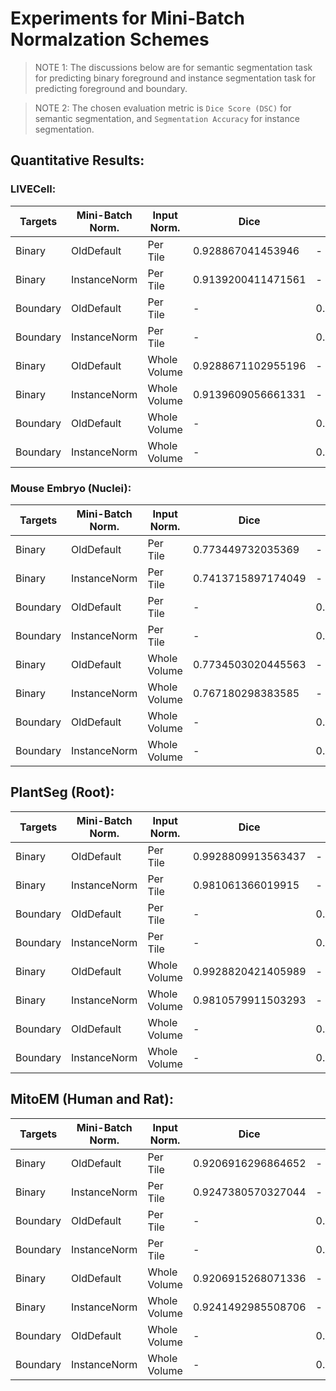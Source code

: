 # Experiments for Mini-Batch Normalzation Schemes

> NOTE 1: The discussions below are for semantic segmentation task for predicting binary foreground and instance segmentation task for predicting foreground and boundary.

> NOTE 2: The chosen evaluation metric is `Dice Score (DSC)` for semantic segmentation,
and `Segmentation Accuracy` for instance segmentation.

## Quantitative Results:

### LIVECell:

| Targets  | Mini-Batch Norm. | Input Norm.     | Dice               | mSA                 | SA50                |
|----------|------------------|-----------------|--------------------|---------------------|---------------------|
| Binary   | OldDefault       | Per Tile        | 0.928867041453946  | -                   | -                   |
| Binary   | InstanceNorm     | Per Tile        | 0.9139200411471561 | -                   | -                   |
| Boundary | OldDefault       | Per Tile        | -                  | 0.3596574029856674  | 0.5706313962830515  |
| Boundary | InstanceNorm     | Per Tile        | -                  | 0.21136391380220415 | 0.32975049087380925 |
| Binary   | OldDefault       | Whole Volume    | 0.9288671102955196 | -                   | -                   |
| Binary   | InstanceNorm     | Whole Volume    | 0.9139609056661331 | -                   | -                   |
| Boundary | OldDefault       | Whole Volume    | -                  | 0.3596633257789534  | 0.5706479532532667  |
| Boundary | InstanceNorm     | Whole Volume    | -                  | 0.21294970907224356 | 0.33214134838916115 |



### Mouse Embryo (Nuclei):

| Targets  | Mini-Batch Norm. | Input Norm.     | Dice               | mSA                 | SA50                |
|----------|------------------|-----------------|--------------------|---------------------|---------------------|
| Binary   | OldDefault       | Per Tile        | 0.773449732035369  | -                   | -                   |
| Binary   | InstanceNorm     | Per Tile        | 0.7413715897174049 | -                   | -                   |
| Boundary | OldDefault       | Per Tile        | -                  | 0.2089494345163684  | 0.396692895729518   |
| Boundary | InstanceNorm     | Per Tile        | -                  | 0.15872795687689387 | 0.3200512111903994  |
| Binary   | OldDefault       | Whole Volume    | 0.7734503020445563 | -                   | -                   |
| Binary   | InstanceNorm     | Whole Volume    | 0.767180298383585  | -                   | -                   |
| Boundary | OldDefault       | Whole Volume    | -                  | 0.20882369840046283 | 0.39638644753570157 |
| Boundary | InstanceNorm     | Whole Volume    | -                  | 0.15714229749213487 | 0.3231149929195066  |


## PlantSeg (Root):

| Targets  | Mini-Batch Norm. | Input Norm.     | Dice               | mSA                   | SA50                  |
|----------|------------------|-----------------|--------------------|-----------------------|-----------------------|
| Binary   | OldDefault       | Per Tile        | 0.9928809913563437 | -                     | -                     |
| Binary   | InstanceNorm     | Per Tile        | 0.981061366019915  | -                     | -                     |
| Boundary | OldDefault       | Per Tile        | -                  | 0.014372028994123383  | 0.018482085449422186  |
| Boundary | InstanceNorm     | Per Tile        | -                  | 0.0014261363636363636 | 0.004753787878787879  |
| Binary   | OldDefault       | Whole Volume    | 0.9928820421405989 | -                     | -                     |
| Binary   | InstanceNorm     | Whole Volume    | 0.9810579911503293 | -                     | -                     |
| Boundary | OldDefault       | Whole Volume    | -                  | 0.014372028994123383  | 0.018482085449422186  |
| Boundary | InstanceNorm     | Whole Volume    | -                  | 0.0014396498771498771 | 0.0047988329238329245 |


## MitoEM (Human and Rat):

| Targets  | Mini-Batch Norm. | Input Norm.     | Dice               | mSA                 | SA50                |
|----------|------------------|-----------------|--------------------|---------------------|---------------------|
| Binary   | OldDefault       | Per Tile        | 0.9206916296864652 | -                   | -                   |
| Binary   | InstanceNorm     | Per Tile        | 0.9247380570327044 | -                   | -                   |
| Boundary | OldDefault       | Per Tile        | -                  | 0.4452180959378787  | 0.5943295393094057  |
| Boundary | InstanceNorm     | Per Tile        | -                  | 0.23307025211315505 | 0.32876735818930347 |
| Binary   | OldDefault       | Whole Volume    | 0.9206915268071336 | -                   | -                   |
| Binary   | InstanceNorm     | Whole Volume    | 0.9241492985508706 | -                   | -                   |
| Boundary | OldDefault       | Whole Volume    | -                  | 0.44530557897744855 | 0.594423580706029   |
| Boundary | InstanceNorm     | Whole Volume    | -                  | 0.24493949819392608 | 0.3480087025599067  |
